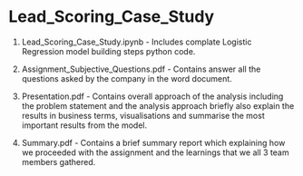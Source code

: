 # Lead_Scoring_Case_Study

1. Lead_Scoring_Case_Study.ipynb - Includes complate Logistic Regression model building steps python code.

2. Assignment_Subjective_Questions.pdf - Contains answer all the questions asked by the company in the word document.

3. Presentation.pdf - Contains overall approach of the analysis including the problem statement and the analysis approach briefly also explain the results in business terms, visualisations and summarise the most important results from the model.

4. Summary.pdf - Contains a brief summary report which explaining how we proceeded with the assignment and the learnings that we all 3 team members gathered.
